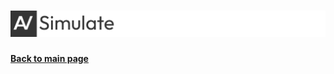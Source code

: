 # ![Automate](https://raw.githubusercontent.com/AlgoView/.github/main/resources/AV-SIMULATE_head.jpg)
**[Back to main page](https://github.com/AlgoView/.github/blob/main/profile/README.md)**